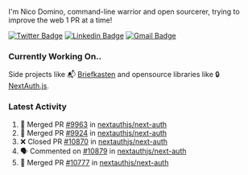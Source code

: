 
I'm Nico Domino, command-line warrior and open sourcerer, trying to improve the web 1 PR at a time!

[![Twitter Badge](https://img.shields.io/badge/-@ndom91-1ca0f1?style=flat-square&labelColor=1ca0f1&logo=twitter&logoColor=white&link=https://twitter.com/ndom91)](https://twitter.com/ndom91) [![Linkedin Badge](https://img.shields.io/badge/-ndom91-blue?style=flat-square&logo=Linkedin&logoColor=white&link=https://www.linkedin.com/in/ndom91/)](https://www.linkedin.com/in/ndom91/) [![Gmail Badge](https://img.shields.io/badge/-yo@ndo.dev-c14438?style=flat-square&logo=mail.ru&logoColor=white&link=mailto:yo@ndo.dev)](mailto:yo@ndo.dev)

### Currently Working On..

Side projects like 📬 [Briefkasten](https://briefkastenhq.com) and opensource libraries like 🔒 [NextAuth.js](https://github.com/nextauthjs/next-auth).

<!--START_SECTION_PROFILE_VIEWS:readme-info-->
<!--END_SECTION_PROFILE_VIEWS:readme-info-->

<!--START_SECTION_DAILY_COMMIT:readme-info-->
<!--END_SECTION_DAILY_COMMIT:readme-info-->

<!--START_SECTION_WEEKLY_COMMIT:readme-info-->
<!--END_SECTION_WEEKLY_COMMIT:readme-info-->

### Latest Activity

<!--START_SECTION:activity-->
1. 🎉 Merged PR [#9963](https://github.com/nextauthjs/next-auth/pull/9963) in [nextauthjs/next-auth](https://github.com/nextauthjs/next-auth)
2. 🎉 Merged PR [#9924](https://github.com/nextauthjs/next-auth/pull/9924) in [nextauthjs/next-auth](https://github.com/nextauthjs/next-auth)
3. ❌ Closed PR [#10870](https://github.com/nextauthjs/next-auth/pull/10870) in [nextauthjs/next-auth](https://github.com/nextauthjs/next-auth)
4. 🗣 Commented on [#10879](https://github.com/nextauthjs/next-auth/pull/10879#issuecomment-2105637388) in [nextauthjs/next-auth](https://github.com/nextauthjs/next-auth)
5. 🎉 Merged PR [#10777](https://github.com/nextauthjs/next-auth/pull/10777) in [nextauthjs/next-auth](https://github.com/nextauthjs/next-auth)
<!--END_SECTION:activity-->
